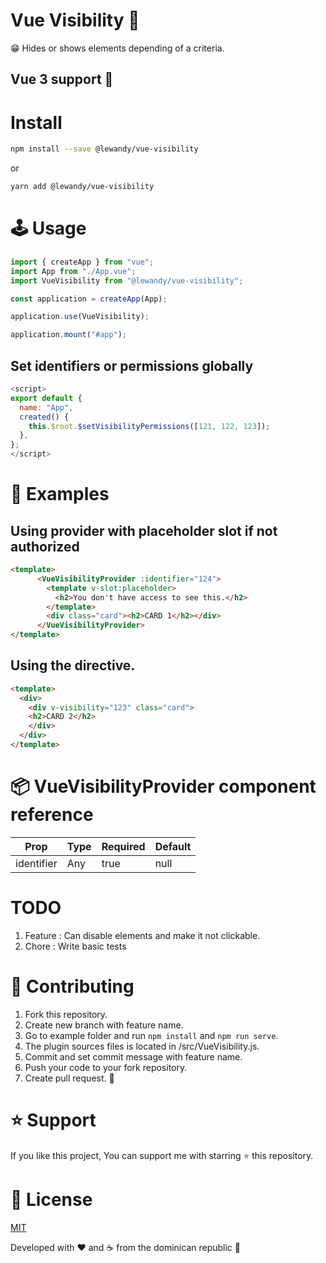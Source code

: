 # Vue Visibility 👀

😁 Hides or shows elements depending of a criteria.

## Vue 3 support 💚

# Install

```sh
npm install --save @lewandy/vue-visibility
```

or

```sh
yarn add @lewandy/vue-visibility
```

# 🕹 Usage

```javascript
import { createApp } from "vue";
import App from "./App.vue";
import VueVisibility from "@lewandy/vue-visibility";

const application = createApp(App);

application.use(VueVisibility);

application.mount("#app");
```

## Set identifiers or permissions globally

```javascript
<script>
export default {
  name: "App",
  created() {
    this.$root.$setVisibilityPermissions([121, 122, 123]);
  },
};
</script>
```

# 🔎 Examples

## Using provider with placeholder slot if not authorized

```html
<template>
      <VueVisibilityProvider :identifier="124">
        <template v-slot:placeholder>
          <h2>You don't have access to see this.</h2>
        </template>
        <div class="card"><h2>CARD 1</h2></div>
      </VueVisibilityProvider>
</template>
```

## Using the directive.

```html
<template>
  <div>
    <div v-visibility="123" class="card">
	<h2>CARD 2</h2>
    </div>
  </div>
</template>
```

# 📦 VueVisibilityProvider component reference 

 <table>
 	<thead>
    <tr>
	    <th>Prop</th>
	    <th>Type</th>
	    <th>Required</th>
	    <th>Default</th>
    </tr>
  </thead>
    <tbody>
    	<tr>
		<td>identifier</td>
		<td>Any</td>
		<td>true</td>
		<td>null</td>
        </tr>
    </tbody>
</table>

# TODO

1. Feature : Can disable elements and make it not clickable.
2. Chore : Write basic tests

# 🤝 Contributing

1. Fork this repository.
2. Create new branch with feature name.
3. Go to example folder and run `npm install` and `npm run serve`.
4. The plugin sources files is located in /src/VueVisibility.js.
5. Commit and set commit message with feature name.
6. Push your code to your fork repository.
7. Create pull request. 🙂

# ⭐️ Support

If you like this project, You can support me with starring ⭐ this repository.

# 📄 License

[MIT](LICENSE)

Developed with ❤️ and ☕️ from the dominican republic 🌴
